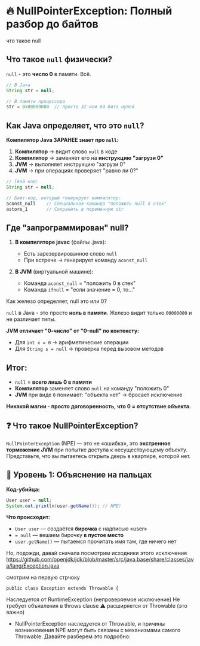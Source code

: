 # 🔥 NullPointerException: Полный разбор до байтов

что такое null
## **Что такое `null` физически?**

`null` - это **число 0** в памяти. Всё.

```java
// В Java
String str = null;

// В памяти процессора
str = 0x00000000  // просто 32 или 64 бита нулей
```

## **Как Java определяет, что это `null`?**

**Компилятор Java ЗАРАНЕЕ знает про `null`:**

1. **Компилятор** → видит слово `null` в коде
2. **Компилятор** → заменяет его на **инструкцию "загрузи 0"**
3. **JVM** → выполняет инструкцию "загрузи 0"
4. **JVM** → при операциях проверяет "равно ли 0?"

```java
// Твой код:
String str = null;

// Байт-код, который генерирует компилятор:
aconst_null    // Специальная команда "положить null в стек"
astore_1       // Сохранить в переменную str
```

## **Где "запрограммирован" null?**

1. **В компиляторе javac** (файлы .java):
   - Есть зарезервированное слово `null`
   - При встрече → генерирует команду `aconst_null`

2. **В JVM** (виртуальной машине):
   - Команда `aconst_null` = "положить 0 в стек"
   - Команда `ifnull` = "если значение = 0, то..."

Как железо определяет, null это или 0?

`null` в Java - это просто **ноль в памяти**. Железо видит только `00000000` и не различает типы. 

**JVM отличает "0-число" от "0-null" по контексту:** 
- Для `int x = 0` → арифметические операции
- Для `String s = null` → проверка перед вызовом методов

## **Итог:**

- `null` = **всего лишь 0 в памяти**
- **Компилятор** заменяет слово `null` на команду "положить 0"
- **JVM** при виде `0` понимает: "объекта нет" → бросает исключение

**Никакой магии - просто договоренность, что 0 = отсутствие объекта.**

## ❓ Что такое NullPointerException?
`NullPointerException` (NPE) — это не «ошибка», это **экстренное торможение JVM** при попытке доступа к несуществующему объекту. Представьте, что вы пытаетесь открыть дверь в квартире, которой нет.

## 🧠 Уровень 1: Объяснение на пальцах

**Код-убийца:**
```java
User user = null;
System.out.println(user.getName()); // NPE!
```

**Что происходит:**
- `User user` — создаётся **бирочка** с надписью «user»
- `= null` — вешаем бирочку **в пустое место**
- `user.getName()` — пытаемся прочитать имя там, где ничего нет

Но, подожди, давай сначала посмотрим исходники этого исключения
https://github.com/openjdk/jdk/blob/master/src/java.base/share/classes/java/lang/Exception.java

смотрим на первую стрчоку
```
public class Exception extends Throwable {
```
Наследуется от RuntimeException (непроверяемое исключение)
Не требует объявления в throws clause
⚠️ расширяется от Throwable (это важно) 
- NullPointerException наследуется от Throwable, и причины возникновения NPE могут быть связаны с механизмами самого Throwable. Давайте разберем это подробно:
